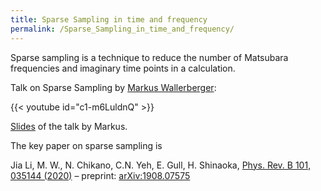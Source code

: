 ```yaml
---
title: Sparse Sampling in time and frequency
permalink: /Sparse_Sampling_in_time_and_frequency/
---
```


Sparse sampling is a technique to reduce the number of Matsubara
frequencies and imaginary time points in a calculation.

Talk on Sparse Sampling by [Markus
Wallerberger](https://www.wallerberger.at/):

{{< youtube id="c1-m6LuldnQ" >}}

[Slides](/files/wallerberger-seminar-gull.pdf)
of the talk by Markus.

The key paper on sparse sampling is

Jia Li, M. W., N. Chikano, C.N. Yeh, E. Gull, H. Shinaoka, [Phys. Rev. B
101, 035144
(2020)](https://journals.aps.org/prb/abstract/10.1103/PhysRevB.101.035144)
– preprint: [arXiv:1908.07575](https://arxiv.org/abs/1908.07575)